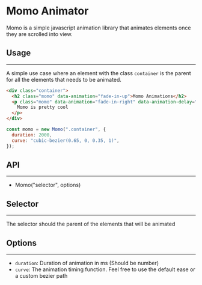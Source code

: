 # Momo Animator

Momo is a simple javascript animation library that animates elements once they are scrolled into view.

## Usage

---

A simple use case where an element with the class `container` is the parent for all the elements that needs to be animated.

```html
<div class="container">
  <h2 class="momo" data-animation="fade-in-up">Momo Animations</h2>
  <p class="momo" data-animation="fade-in-right" data-animation-delay="800">
    Momo is pretty cool
  </p>
</div>
```

```js
const momo = new Momo(".container", {
  duration: 2000,
  curve: "cubic-bezier(0.65, 0, 0.35, 1)",
});
```

## API

---

- Momo("selector", options)

## Selector

---

The selector should the parent of the elements that will be animated

## Options

---

- `duration`: Duration of animation in ms (Should be number)
- `curve`: The animation timing function. Feel free to use the default ease or a custom bezier path
